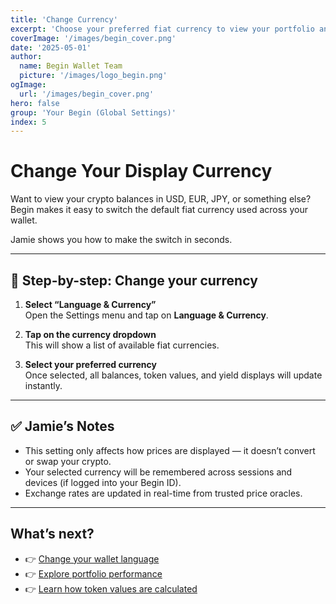 ```yaml
---
title: 'Change Currency'
excerpt: 'Choose your preferred fiat currency to view your portfolio and token values the way you’re used to.'
coverImage: '/images/begin_cover.png'
date: '2025-05-01'
author:
  name: Begin Wallet Team
  picture: '/images/logo_begin.png'
ogImage:
  url: '/images/begin_cover.png'
hero: false
group: 'Your Begin (Global Settings)'
index: 5
---
```


# Change Your Display Currency

Want to view your crypto balances in USD, EUR, JPY, or something else? Begin makes it easy to switch the default fiat currency used across your wallet.

Jamie shows you how to make the switch in seconds.

---

## 💱 Step-by-step: Change your currency

1. **Select “Language & Currency”**  
   Open the Settings menu and tap on **Language & Currency**.

2. **Tap on the currency dropdown**  
   This will show a list of available fiat currencies.

3. **Select your preferred currency**  
   Once selected, all balances, token values, and yield displays will update instantly.

---

## ✅ Jamie’s Notes

- This setting only affects how prices are displayed — it doesn’t convert or swap your crypto.
- Your selected currency will be remembered across sessions and devices (if logged into your Begin ID).
- Exchange rates are updated in real-time from trusted price oracles.

---

## What’s next?

- 👉 [Change your wallet language](#)  
- 👉 [Explore portfolio performance](#)  
- 👉 [Learn how token values are calculated](#)
